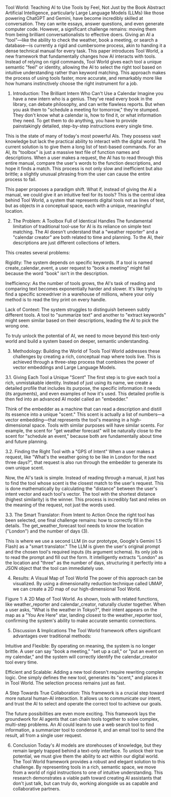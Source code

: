Tool World: Teaching AI to Use Tools by Feel, Not Just by the Book
Abstract
Artificial Intelligence, particularly Large Language Models (LLMs) like those powering ChatGPT and Gemini, have become incredibly skilled at conversation. They can write essays, answer questions, and even generate computer code. However, a significant challenge remains: moving them from being brilliant conversationalists to effective doers. Giving an AI a "tool"—like the ability to check the weather, book a meeting, or search a database—is currently a rigid and cumbersome process, akin to handing it a dense technical manual for every task. This paper introduces Tool World, a new framework that fundamentally changes how AI interacts with tools. Instead of relying on rigid commands, Tool World gives each tool a unique semantic "feel" or identity, allowing the AI to select the right tool based on intuitive understanding rather than keyword matching. This approach makes the process of using tools faster, more accurate, and remarkably more like how humans instinctively choose the right instrument for a job.

1. Introduction: The Brilliant Intern Who Can't Use a Calendar
Imagine you have a new intern who is a genius. They've read every book in the library, can debate philosophy, and can write flawless reports. But when you ask them to "schedule a meeting for tomorrow," they're stumped. They don't know what a calendar is, how to find it, or what information they need. To get them to do anything, you have to provide painstakingly detailed, step-by-step instructions every single time.

This is the state of many of today's most powerful AIs. They possess vast knowledge but lack the practical ability to interact with the digital world. The current solution is to give them a long list of text-based commands. For an AI, its "toolbox" is just a massive text file of function names and descriptions. When a user makes a request, the AI has to read through this entire manual, compare the user's words to the function descriptions, and hope it finds a match. This process is not only slow and inefficient but also brittle; a slightly unusual phrasing from the user can cause the entire process to fail.

This paper proposes a paradigm shift. What if, instead of giving the AI a manual, we could give it an intuitive feel for its tools? This is the central idea behind Tool World, a system that represents digital tools not as lines of text, but as objects in a conceptual space, each with a unique, meaningful location.

2. The Problem: A Toolbox Full of Identical Handles
The fundamental limitation of traditional tool-use for AI is its reliance on simple text matching. The AI doesn't understand that a "weather reporter" and a "calendar creator" are both related to time and planning. To the AI, their descriptions are just different collections of letters.

This creates several problems:

Rigidity: The system depends on specific keywords. If a tool is named create_calendar_event, a user request to "book a meeting" might fail because the word "book" isn't in the description.

Inefficiency: As the number of tools grows, the AI's task of reading and comparing text becomes exponentially harder and slower. It's like trying to find a specific screwdriver in a warehouse of millions, where your only method is to read the tiny print on every handle.

Lack of Context: The system struggles to distinguish between subtly different tools. A tool to "summarize text" and another to "extract keywords" might seem similar based on their descriptions, leading the AI to pick the wrong one.

To truly unlock the potential of AI, we need to move beyond this text-only world and build a system based on deeper, semantic understanding.

3. Methodology: Building the World of Tools
Tool World addresses these challenges by creating a rich, conceptual map where tools live. This is achieved through a three-step process that combines the power of vector embeddings and Large Language Models.

3.1. Giving Each Tool a Unique "Scent"
The first step is to give each tool a rich, unmistakable identity. Instead of just using its name, we create a detailed profile that includes its purpose, the specific information it needs (its arguments), and even examples of how it's used. This detailed profile is then fed into an advanced AI model called an "embedder."

Think of the embedder as a machine that can read a description and distill its essence into a unique "scent." This scent is actually a list of numbers—a vector embedding—that represents the tool's meaning in a high-dimensional space. Tools with similar purposes will have similar scents. For example, the scent for "get weather forecast" will be naturally close to the scent for "schedule an event," because both are fundamentally about time and future planning.

3.2. Finding the Right Tool with a "GPS of Intent"
When a user makes a request, like "What's the weather going to be like in London for the next three days?", that request is also run through the embedder to generate its own unique scent.

Now, the AI's task is simple. Instead of reading through a manual, it just has to find the tool whose scent is the closest match to the user's request. This is done mathematically by calculating the "distance" between the user's intent vector and each tool's vector. The tool with the shortest distance (highest similarity) is the winner. This process is incredibly fast and relies on the meaning of the request, not just the words used.

3.3. The Smart Translator: From Intent to Action
Once the right tool has been selected, one final challenge remains: how to correctly fill in the details. The get_weather_forecast tool needs to know the location ("London") and the number of days (3).

This is where we use a second LLM (in our prototype, Google's Gemini 1.5 Flash) as a "smart translator." The LLM is given the user's original prompt and the chosen tool's required inputs (its argument schema). Its only job is to read the prompt and fill out the form. It intelligently extracts "London" as the location and "three" as the number of days, structuring it perfectly into a JSON object that the tool can immediately use.

4. Results: A Visual Map of Tool World
The power of this approach can be visualized. By using a dimensionality reduction technique called UMAP, we can create a 2D map of our high-dimensional Tool World.

Figure 1: A 2D Map of Tool World. As shown, tools with related functions, like weather_reporter and calendar_creator, naturally cluster together. When a user asks, "What is the weather in Tokyo?", their intent appears on the map as a "You Are Here" star, landing closest to the weather_reporter tool, confirming the system's ability to make accurate semantic connections.

5. Discussion & Implications
The Tool World framework offers significant advantages over traditional methods:

Intuitive and Flexible: By operating on meaning, the system is no longer brittle. A user can say "book a meeting," "set up a call," or "put an event on my calendar," and the system will correctly identify the calendar_creator tool every time.

Efficient and Scalable: Adding a new tool doesn't require rewriting complex logic. One simply defines the new tool, generates its "scent," and places it in Tool World. The selection process remains just as fast.

A Step Towards True Collaboration: This framework is a crucial step toward more natural human-AI interaction. It allows us to communicate our intent, and trust the AI to select and operate the correct tool to achieve our goals.

The future possibilities are even more exciting. This framework lays the groundwork for AI agents that can chain tools together to solve complex, multi-step problems. An AI could learn to use a web search tool to find information, a summarizer tool to condense it, and an email tool to send the result, all from a single user request.

6. Conclusion
Today's AI models are storehouses of knowledge, but they remain largely trapped behind a text-only interface. To unlock their true potential, we must give them the ability to act within our digital world. The Tool World framework provides a robust and elegant solution to this challenge. By representing tools in a rich, semantic space, we move from a world of rigid instructions to one of intuitive understanding. This research demonstrates a viable path toward creating AI assistants that don't just talk, but can truly do, working alongside us as capable and collaborative partners.
